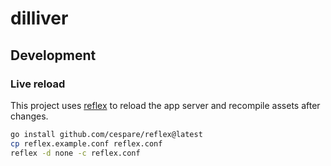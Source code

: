 # dilliver

## Development

### Live reload

This project uses [reflex](https://github.com/cespare/reflex) to reload the app
server and recompile assets after changes.

```sh
go install github.com/cespare/reflex@latest
cp reflex.example.conf reflex.conf
reflex -d none -c reflex.conf
```
